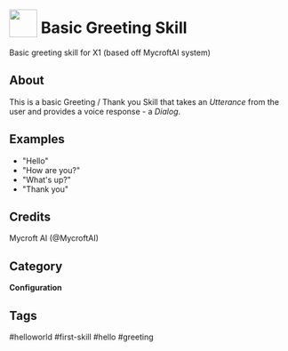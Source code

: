 # <img src='https://raw.githack.com/FortAwesome/Font-Awesome/master/svgs/solid/smile.svg' card_color='#22a7f0' width='50' height='50' style='vertical-align:bottom'/> Basic Greeting Skill
Basic greeting skill for X1 (based off MycroftAI system)

## About
This is a basic Greeting / Thank you Skill that takes an _Utterance_ from the user and provides a voice response - a _Dialog_.


## Examples
* "Hello"
* "How are you?"
* "What's up?"
* "Thank you"

## Credits
Mycroft AI (@MycroftAI)

## Category
**Configuration**

## Tags
#helloworld
#first-skill
#hello
#greeting
